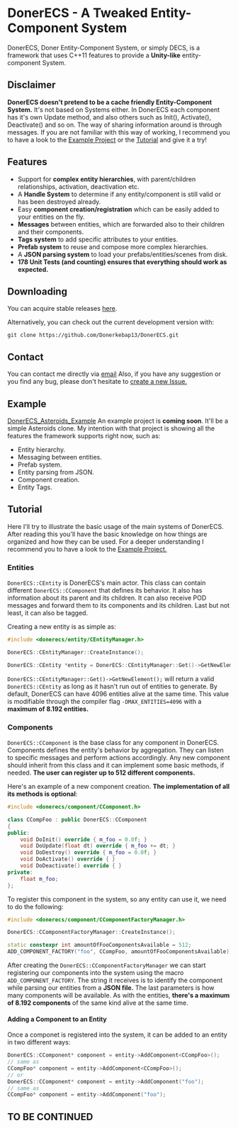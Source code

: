 # DonerECS - A Tweaked Entity-Component System
DonerECS, Doner Entity-Component System, or simply DECS, is a framework that uses C++11 features to provide a **Unity-like** entity-component System.

## Disclaimer
**DonerECS doesn't pretend to be a cache friendly Entity-Component System.** It's not based on Systems either. In DonerECS each component has it's own Update method, and also others such as Init(), Activate(), Deactivate() and so on. The way of sharing information around is through messages. 
If you are not familiar with this way of working, I recommend you to have a look to the [Example Project](#example) or the  [Tutorial](#tutorial)  and give it a try!

## Features
- Support for **complex entity hierarchies**, with parent/children relationships, activation, deactivation etc. 
- A **Handle System** to determine if any entity/component is still valid or has been destroyed already.
- Easy **component creation/registration** which can be easily added to your entities on the fly.
- **Messages** between entities, which are forwarded also to their children and their components.
- **Tags system** to add specific attributes to your entities.
- **Prefab system** to reuse and compose more complex hierarchies.
- A **JSON parsing system** to load your prefabs/entities/scenes from disk.
- **178 Unit Tests (and counting) ensures that everything should work as expected.**

## Downloading

You can acquire stable releases [here](https://github.com/Donerkebap13/DonerECS/releases).

Alternatively, you can check out the current development version with:

```
git clone https://github.com/Donerkebap13/DonerECS.git
```

## Contact

You can contact me directly via [email](mailto:donerkebap13@gmail.com)
Also, if you have any suggestion or you find any bug, please don't hesitate to [create a new Issue.](https://github.com/Donerkebap13/DonerECS/issues)

## Example
[DonerECS_Asteroids_Example](https://github.com/Donerkebap13/DonerECS_Asteroids_Example)
An example project is **coming soon**. It'll be a simple Asteroids clone. My intention with that project is showing all the features the framework supports right now, such as:
- Entity hierarchy.
- Messaging between entities.
- Prefab system.
- Entity parsing from JSON.
- Component creation.
- Entity Tags.

## Tutorial
Here I'll try to illustrate the basic usage of the main systems of DonerECS. After reading this you'll have the basic knowledge on how things are organized and how they can be used. For a deeper understanding I recommend you to have a look to the [Example Project.](#example)

### Entities
`DonerECS::CEntity` is DonerECS's main actor. This class can contain different `DonerECS::CComponent` that defines its behavior. It also has information about its parent and its children. It can also receive POD messages and forward them to its components and its children. Last but not least, it can also be tagged.

Creating a new entity is as simple as:
```c++
#include <donerecs/entity/CEntityManager.h>

DonerECS::CEntityManager::CreateInstance();

DonerECS::CEntity *entity = DonerECS::CEntityManager::Get()->GetNewElement();
```
`DonerECS::CEntityManager::Get()->GetNewElement();` will return a valid `DonerECS::CEntity` as long as it hasn't run out of entities to generate. By default, DonerECS can have 4096 entities alive at the same time. This value is modifiable through the compiler flag `-DMAX_ENTITIES=4096` with a **maximum of  8.192 entities.**

### Components
`DonerECS::CComponent` is the base class for any component in DonerECS. Components defines the entity's behavior by aggregation. They can listen to specific messages and perform actions accordingly. Any new component should inherit from this class and it can implement some basic methods, if needed. **The user can register up to 512 different components.**

Here's an example of a new component creation. **The implementation of all its methods is optional**:
```c++
#include <donerecs/component/CComponent.h>

class CCompFoo : public DonerECS::CComponent
{
public:
	void DoInit() override { m_foo = 0.0f; }
	void DoUpdate(float dt) override { m_foo += dt; }
	void DoDestroy() override { m_foo = 0.0f; }
	void DoActivate() override { }
	void DoDeactivate() override { }
private:
	float m_foo;
};
```
To register this component in the system, so any entity can use it, we need to do the following:
```c++
#include <donerecs/component/CComponentFactoryManager.h>

DonerECS::CComponentFactoryManager::CreateInstance();

static constexpr int amountOfFooComponentsAvailable = 512;
ADD_COMPONENT_FACTORY("foo", CCompFoo, amountOfFooComponentsAvailable);
```
After creating the `DonerECS::CComponentFactoryManager` we can start registering our components into the system using the macro `ADD_COMPONENT_FACTORY`. The string it receives is to identify the component while parsing our entities from a **JSON file.** The last parameters is how many components will be available. As with the entities, **there's a maximum of  8.192 components** of the same kind alive at the same time.

#### Adding a Component to an Entity
Once a componet is registered into the system, it can be added to an entity in two different ways:
```c++
DonerECS::CComponent* component = entity->AddComponent<CCompFoo>();
// same as
CCompFoo* component = entity->AddComponent<CCompFoo>();
// or
DonerECS::CComponent* component = entity->AddComponent("foo");
// same as
CCompFoo* component = entity->AddComponent("foo");
```

## TO BE CONTINUED